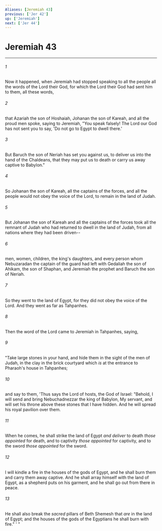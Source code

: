 ```yaml
---
Aliases: [Jeremiah 43]
previous: ['Jer 42']
up: ['Jeremiah']
next: ['Jer 44']
---
```

# Jeremiah 43

***


###### 1 
Now it happened, when Jeremiah had stopped speaking to all the people all the words of the Lord their God, for which the Lord their God had sent him to them, all these words, 

###### 2 
that Azariah the son of Hoshaiah, Johanan the son of Kareah, and all the proud men spoke, saying to Jeremiah, "You speak falsely! The Lord our God has not sent you to say, 'Do not go to Egypt to dwell there.' 

###### 3 
But Baruch the son of Neriah has set you against us, to deliver us into the hand of the Chaldeans, that they may put us to death or carry us away captive to Babylon." 

###### 4 
So Johanan the son of Kareah, all the captains of the forces, and all the people would not obey the voice of the Lord, to remain in the land of Judah. 

###### 5 
But Johanan the son of Kareah and all the captains of the forces took all the remnant of Judah who had returned to dwell in the land of Judah, from all nations where they had been driven-- 

###### 6 
men, women, children, the king's daughters, and every person whom Nebuzaradan the captain of the guard had left with Gedaliah the son of Ahikam, the son of Shaphan, and Jeremiah the prophet and Baruch the son of Neriah. 

###### 7 
So they went to the land of Egypt, for they did not obey the voice of the Lord. And they went as far as Tahpanhes. 

###### 8 
Then the word of the Lord came to Jeremiah in Tahpanhes, saying, 

###### 9 
"Take large stones in your hand, and hide them in the sight of the men of Judah, in the clay in the brick courtyard which _is_ at the entrance to Pharaoh's house in Tahpanhes; 

###### 10 
and say to them, 'Thus says the Lord of hosts, the God of Israel: "Behold, I will send and bring Nebuchadnezzar the king of Babylon, My servant, and will set his throne above these stones that I have hidden. And he will spread his royal pavilion over them. 

###### 11 
When he comes, he shall strike the land of Egypt _and deliver_ to death _those appointed_ for death, and to captivity _those appointed_ for captivity, and to the sword _those appointed_ for the sword. 

###### 12 
I will kindle a fire in the houses of the gods of Egypt, and he shall burn them and carry them away captive. And he shall array himself with the land of Egypt, as a shepherd puts on his garment, and he shall go out from there in peace. 

###### 13 
He shall also break the _sacred_ pillars of Beth Shemesh that _are_ in the land of Egypt; and the houses of the gods of the Egyptians he shall burn with fire." ' "
